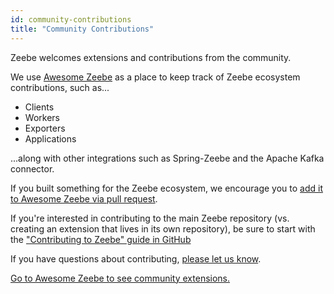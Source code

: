 ```yaml
---
id: community-contributions
title: "Community Contributions"
---
```


Zeebe welcomes extensions and contributions from the community.

We use [Awesome Zeebe](https://awesome.zeebe.io/) as a place to keep track of Zeebe ecosystem contributions, such as...

- Clients
- Workers
- Exporters
- Applications

...along with other integrations such as Spring-Zeebe and the Apache Kafka connector.

If you built something for the Zeebe ecosystem, we encourage you to [add it to Awesome Zeebe via pull request](https://github.com/zeebe-io/awesome-zeebe/blob/master/CONTRIBUTING.md).

If you're interested in contributing to the main Zeebe repository (vs. creating an extension that lives in its own repository), be sure to start with the ["Contributing to Zeebe" guide in GitHub](https://github.com/zeebe-io/zeebe/blob/master/CONTRIBUTING.md)

If you have questions about contributing, [please let us know](get-help-get-involved.md).

[Go to Awesome Zeebe to see community extensions.](https://awesome.zeebe.io/)
